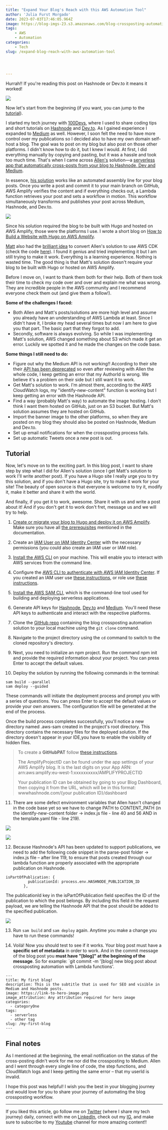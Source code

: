 ```yaml
---
title: "Expand Your Blog's Reach with this AWS Automation Tool"
author: 'Julia Furst Morgado'
date: 2023-07-03T17:46:05.964Z
image: https://blog-imgs-23.s3.amazonaws.com/blog-crossposting-automation.png
tags: 
    - AWS
    - Automation
categories: 
    - Tech
slug: /expand-blog-reach-with-aws-automation-tool




---
```


Hurrah!! If you're reading this post on Hashnode or Dev.to it means it worked!

![](https://blog-imgs-23.s3.amazonaws.com/blog-crossposting-automation.png)

Now let's start from the beginning (if you want, you can jump to the [tutorial](#tutorial)).

I started my tech journey with [100Devs](https://youtu.be/MhUAKpF47GU), where I used to share coding tips and short tutorials on [Hashnode](https://julia.hashnode.dev/) and [Dev.to](https://dev.to/juliafmorgado). As I gained experience I expanded to [Medium](https://medium.com/@juliafmorgado) as well. However, I soon felt the need to have more control over my publications so I decided also to have my own domain self-host a blog. The goal was to post on my blog but also post on those other platforms. I didn't know how to do it, but I knew I would. At first, I did everything manually by copying and pasting, but it was a hassle and took too much time.  That's when I came across [Allen's](https://twitter.com/allenheltondev) solution—a [serverless app that automatically cross-posts from your blog to Hashnode, Dev and Medium](https://www.readysetcloud.io/blog/allen.helton/how-i-built-a-serverless-automation-to-cross-post-my-blogs/).

In essence, [his solution](https://github.com/aws-community-projects/blog-crossposting-automation) works like an automated assembly line for your blog posts. Once you write a post and commit it to your main branch on GitHub, AWS Amplify verifies the content and if everything checks out, a Lambda function retrieves your post and sets a workflow in motion. This workflow simultaneously transforms and publishes your post across Medium, Hashnode, and Dev.to. 

![](https://blog-imgs-23.s3.amazonaws.com/automation-workflow.png)

Since his solution required the blog to be built with Hugo and hosted on AWS Amplify, those were the platforms I use. I wrote a short blog on [How to Build a Website with Hugo on AWS Amplify](https://www.juliafmorgado.com/posts/build-website-hugo-on-aws-amplify/).

[Matt](https://twitter.com/martzcodes) also had the [brilliant idea](https://matt.martz.codes/improving-a-serverless-app-to-cross-post-blogs) to convert Allen's solution to use AWS CDK (check the code [here](https://github.com/martzcodes/blog-crossposting-automation)). I found it genius and tried implementing it but I am still trying to make it work. Everything is a learning experience. Nothing is wasted time. The good thing is that Matt's solution doesn't require your blog to be built with Hugo or hosted on AWS Amplify.

Before I move on, I want to thank them both for their help. Both of them took their time to check my code over and over and explain me what was wrong. They are incredible people in the AWS community and I recommend everyone check them out (and give them a follow!).

**Some of the challenges I faced:**
- Both Allen and Matt's posts/solutions are more high level and assume you already have an understanding of AWS Lambda at least. Since I didn't have it, I broke my head several times but now I am here to give you that part. The basic part that they forgot to add.
- Secondly, software is always evolving. So while I was implementing Matt's solution, AWS changed something about S3 which made it get an error. Luckily we spotted it and he made the changes on the code base.

**Some things I still need to do:**
- Figure out why the Medium API is not working!! According to their site their [API has been deprecated](https://github.com/Medium/medium-api-docs) so even after reviewing with Allen the whole code, I keep getting an error that my AuthorId is wrong. We believe it's a problem on their side but I still want it to work.
- Get Matt's solution to work. I'm almost there, according to the AWS CloudWatch logs, my "identify-new-content" function is working but I keep getting an error with the Hashnode API.
- Find a way (probably Matt's way) to automate the image hosting. I don't think I want them hosted on GitHub, just on an S3 bucket. But Matt's solution assumes they are hosted on GitHub.
- Import the banner image to the other platforms, so when they are posted on my blog they should also be posted on Hashnode, Medium and Dev.to.
- Set up email notifications for when the crossposting process fails.
- Set up automatic Tweets once a new post is out.

## Tutorial

Now, let's move on to the exciting part. In this blog post, I want to share step by step what I did for Allen's solution (once I get Matt's solution to work I'll write another post). If you have a Hugo site I really urge you to try this solution, and if you don't have a Hugo site, try to make it work for your site! The beauty of open source is that everyone is welcome to try it, modify it, make it better and share it with the world.

And finally, if you get it to work, awesome. Share it with us and write a post about it! And if you don't get it to work don't fret, message us and we will try to help. 

1. [Create or migrate your blog to Hugo and deploy it on AWS Amplify](https://www.juliafmorgado.com/posts/build-website-hugo-on-aws-amplify/). Make sure you have all [the prerequisites](https://github.com/aws-community-projects/blog-crossposting-automation#prerequisites) mentioned in the documentation.

2. Create an [IAM User on IAM Identity Center](https://docs.aws.amazon.com/singlesignon/latest/userguide/get-started-enable-identity-center.html) with the necessary permissions (you could also create an IAM user or IAM role).

3. [Install the AWS CLI](https://docs.aws.amazon.com/cli/latest/userguide/getting-started-install.html) on your machine. This will enable you to interact with AWS services from the command line.

4. Configure the [AWS CLI to authenticate with AWS IAM Identity Center](https://docs.aws.amazon.com/cli/latest/userguide/sso-configure-profile-token.html). If you created an IAM user use [these instructions](https://docs.aws.amazon.com/cli/latest/userguide/cli-authentication-user.html), or role use [these instructions](https://docs.aws.amazon.com/cli/latest/userguide/cli-configure-role.html).

5. [Install the AWS SAM CLI](https://docs.aws.amazon.com/serverless-application-model/latest/developerguide/install-sam-cli.html),  which is the command-line tool used for building and deploying serverless applications.

6. Generate API keys for [Hashnode](https://hashnode.com/settings/developer), [Dev.to](https://dev.to/settings/extensions) and [Medium](https://help.medium.com/hc/en-us/articles/213480228-Get-an-integration-token-for-your-writing-app). You'll need these API keys to authenticate and interact with the respective platforms.

7. Clone the [GitHub repo](https://github.com/aws-community-projects/blog-crossposting-automation) containing the blog crossposting automation solution to your local machine using the `git clone` command.

8. Navigate to the project directory using the `cd` command to switch to the cloned repository's directory.

9. Next, you need to initialize an npm project. Run the command npm init and provide the required information about your project. You can press Enter to accept the default values.

10. Deploy the solution by running the following commands in the terminal:
````
sam build --parallel
sam deploy --guided
````
These commands will initiate the deployment process and prompt you with a series of questions. You can press Enter to accept the default values or provide your own answers. The configuration file will be generated at the end of the process.

Once the build process completes successfully, you'll notice a new directory named .aws-sam created in the project's root directory. This directory contains the necessary files for the deployed solution. If the directory doesn't appear in your IDE,you have to enable the visibility of hidden files.

> To create a **GitHubPAT** follow [these instructions](https://docs.github.com/en/authentication/keeping-your-account-and-data-secure/managing-your-personal-access-tokens#creating-a-fine-grained-personal-access-token).
> 
> The AmplifyProjectID can be found under the app settings of your AWS Amplify blog. It is the last digits on your App ARN: arn:aws:amplify:eu-west-1:xxxxxxxxxx/AMPLIFYPROJECTID
> 
> Your publication ID can be obtained by going to your Blog Dashboard, then copying it from the URL, which will be in this format: wwwhashnode.com/{your publication ID}/dashboard

11. There are some defect environment variables that Allen hasn't changed in the code base yet so we have to change PATH to CONTENT_PATH (in the identify-new-content folder → index.js file - line 40 and 56 AND in the template.yaml file - line 219).

![](https://blog-imgs-23.s3.amazonaws.com/crossposting-envvar.png)

![](https://blog-imgs-23.s3.amazonaws.com/crossposting-var.png)


12. Because Hashnode's API has been updated to support publications, we need to add the following code snippet in the parse-post folder → index.js file – after line 119, to ensure that posts created through our lambda function are properly associated with the appropriate publication on Hashnode. 
```
isPartOfPublication: {
          publicationId: process.env.HASHNODE_PUBLICATION_ID
        },
```

The publicationId key in the isPartOfPublication field specifies the ID of the publication to which the post belongs. By including this field in the request payload, we are telling the Hashnode API that the post should be added to the specified publication.

![](https://blog-imgs-23.s3.amazonaws.com/crossposting-publication.pngg)


13. Run `sam build` and `sam deploy` again. Anytime you make a change you have to run these commands!

14. Voilá! Now you should test to see if it works. Your blog post must have a **specific set of metadata** in order to work. And in the commit message of the blog post you **must have "[blog]" at the beginning of the message**. So for example: `git commit -m '[blog] new blog post about crossposting automation with Lambda functions'.
````
---
title: My first blog!
description: This is the subtitle that is used for SEO and visible in Medium and Hashnode posts.
image: https://link-to-hero-image.png
image_attribution: Any attribution required for hero image
categories:
  - categoryOne
tags:
  - serverless
  - other tag
slug: /my-first-blog
---
````

## Final notes
As I mentioned at the beginning, the email notification on the status of the cross-posting didn't work for me nor did the crossposting to Medium. Allen and I went through every single line of code, the step functions, and CloudWatch logs and I keep getting the same error – that my userId is invalid.


I hope this post was helpful! I wish you the best in your blogging journey and would love for you to share your journey of automating the blog crossposting workflow.


***
If you liked this article, go follow me on [Twitter](https://twitter.com/juliafmorgado) (where I share my tech journey) daily, connect with me on [LinkedIn](https://www.linkedin.com/in/juliafmorgado/), check out my [IG](https://www.instagram.com/juliafmorgado/), and make sure to subscribe to my [Youtube](https://www.youtube.com/c/JuliaFMorgado) channel for more amazing content!!



